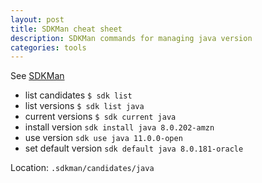 ```yaml
---
layout: post
title: SDKMan cheat sheet
description: SDKMan commands for managing java version
categories: tools
---
```

See [SDKMan](https://sdkman.io/usage)

*  list candidates     `$ sdk list`
*  list versions       `$ sdk list java`
*  current versions    `$ sdk current java`
*  install version     `sdk install java 8.0.202-amzn`
*  use version         `sdk use java 11.0.0-open`
*  set default version `sdk default java 8.0.181-oracle`

Location:  `.sdkman/candidates/java`

